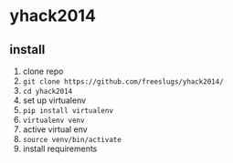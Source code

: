 yhack2014
=========

## install
1. clone repo
  1. `git clone https://github.com/freeslugs/yhack2014/`
  1. `cd yhack2014`
1. set up virtualenv
  1. `pip install virtualenv`
  1. `virtualenv venv`
1. active virtual env
  1. `source venv/bin/activate`
1. install requirements
